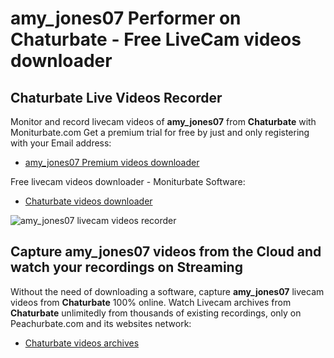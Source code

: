 # amy_jones07 Performer on Chaturbate - Free LiveCam videos downloader

## Chaturbate Live Videos Recorder

Monitor and record livecam videos of **amy_jones07** from **Chaturbate** with Moniturbate.com
Get a premium trial for free by just and only registering with your Email address:
* [amy_jones07 Premium videos downloader](https://moniturbate.com/request-demo-licence-key.html)

Free livecam videos downloader - Moniturbate Software:
* [Chaturbate videos downloader](https://moniturbate.com/moniturbate-download-software.html)

![amy_jones07 livecam videos recorder](https://peachurnet.com/templates/moniturbate-software.png)


## Capture amy_jones07 videos from the Cloud and watch your recordings on Streaming

Without the need of downloading a software, capture **amy_jones07** livecam videos from **Chaturbate** 100% online.
Watch Livecam archives from **Chaturbate** unlimitedly from thousands of existing recordings, only on Peachurbate.com and its websites network:
* [Chaturbate videos archives](https://peachurnet.com/)